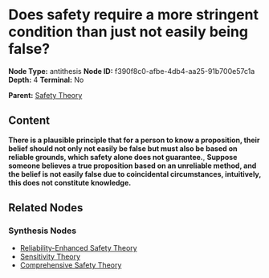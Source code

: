 # Does safety require a more stringent condition than just not easily being false?

**Node Type:** antithesis
**Node ID:** f390f8c0-afbe-4db4-aa25-91b700e57c1a
**Depth:** 4
**Terminal:** No

**Parent:** [Safety Theory](safety-theory-synthesis-2316279b-4e88-4f7b-8478-8ebf1688ff42.md)

## Content

**There is a plausible principle that for a person to know a proposition, their belief should not only not easily be false but must also be based on reliable grounds, which safety alone does not guarantee.**, **Suppose someone believes a true proposition based on an unreliable method, and the belief is not easily false due to coincidental circumstances, intuitively, this does not constitute knowledge.**

## Related Nodes

### Synthesis Nodes

- [Reliability-Enhanced Safety Theory](reliability-enhanced-safety-theory-synthesis-7e319b22-3c8a-4f63-8de9-26afd9e0e16b.md)
- [Sensitivity Theory](sensitivity-theory-synthesis-577bdb41-6843-4bc6-a7d2-3dea78d7393a.md)
- [Comprehensive Safety Theory](comprehensive-safety-theory-synthesis-aa8f9ebf-0a89-4e04-a510-1870dbbbc31e.md)
